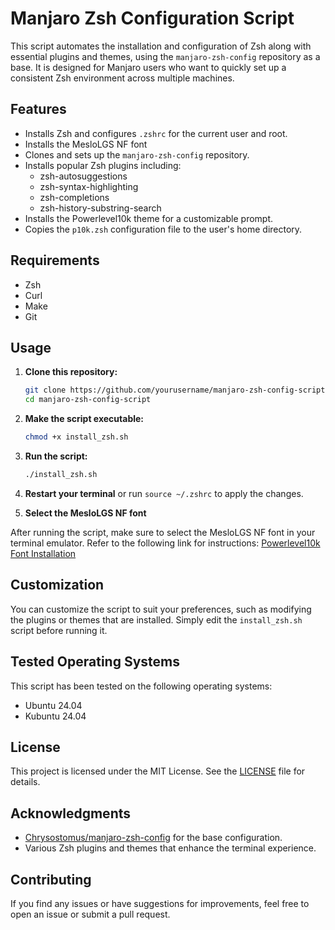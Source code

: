 # Manjaro Zsh Configuration Script

This script automates the installation and configuration of Zsh along with essential plugins and themes, using the `manjaro-zsh-config` repository as a base. It is designed for Manjaro users who want to quickly set up a consistent Zsh environment across multiple machines.

## Features

- Installs Zsh and configures `.zshrc` for the current user and root.
- Installs the MesloLGS NF font
- Clones and sets up the `manjaro-zsh-config` repository.
- Installs popular Zsh plugins including:
  - zsh-autosuggestions
  - zsh-syntax-highlighting
  - zsh-completions
  - zsh-history-substring-search
- Installs the Powerlevel10k theme for a customizable prompt.
- Copies the `p10k.zsh` configuration file to the user's home directory.

## Requirements

- Zsh
- Curl
- Make
- Git


## Usage

1. **Clone this repository:**

   ```bash
   git clone https://github.com/yourusername/manjaro-zsh-config-script.git
   cd manjaro-zsh-config-script
   ```

2. **Make the script executable:**

   ```bash
   chmod +x install_zsh.sh
   ```

3. **Run the script:**

   ```bash
   ./install_zsh.sh
   ```

4. **Restart your terminal** or run `source ~/.zshrc` to apply the changes.

5. **Select the MesloLGS NF font**

After running the script, make sure to select the MesloLGS NF font in your terminal emulator. Refer to the following link for instructions: [Powerlevel10k Font Installation](https://github.com/romkatv/powerlevel10k/blob/master/font.md#manual-font-installation)

## Customization

You can customize the script to suit your preferences, such as modifying the plugins or themes that are installed. Simply edit the `install_zsh.sh` script before running it.

## Tested Operating Systems

This script has been tested on the following operating systems:

- Ubuntu 24.04
- Kubuntu 24.04

## License

This project is licensed under the MIT License. See the [LICENSE](LICENSE) file for details.

## Acknowledgments

- [Chrysostomus/manjaro-zsh-config](https://github.com/Chrysostomus/manjaro-zsh-config) for the base configuration.
- Various Zsh plugins and themes that enhance the terminal experience.

## Contributing

If you find any issues or have suggestions for improvements, feel free to open an issue or submit a pull request.
